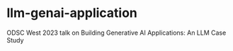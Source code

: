 # llm-genai-application
ODSC West 2023 talk on Building Generative AI Applications: An LLM Case Study
